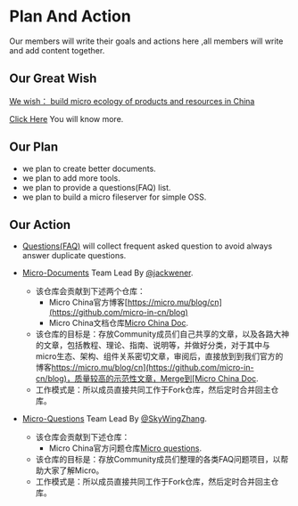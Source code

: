 # Plan And Action

Our members will write their goals and actions here ,all members will write and add content together.

## Our Great Wish

[We wish： build micro ecology of products and resources in China](https://github.com/micro-in-cn/tutorials#%E6%84%BF%E6%99%AF)

[Click Here](https://github.com/micro-in-cn/tutorials#%E6%84%BF%E6%99%AF) You will know more.

## Our Plan 

+ we plan to create better documents.
+ we plan to add more tools.
+ we plan to provide a questions(FAQ) list.
+ we plan to build a micro fileserver for simple OSS.



## Our Action

+ [Questions(FAQ)](https://github.com/micro-in-cn/questions#micro%E9%97%AE%E9%A2%98%E9%9B%86faq) will collect frequent asked question to avoid always answer duplicate questions.

+ [Micro-Documents](https://github.com/micro-community/micro-doc) Team Lead By [@jackwener](https://github.com/jackwener).
  + 该仓库会贡献到下述两个仓库：
    + Micro China官方博客[https://micro.mu/blog/cn](https://github.com/micro-in-cn/blog)
    + Micro China文档仓库[Micro China Doc](https://github.com/micro-in-cn/docs).
  + 该仓库的目标是：存放Community成员们自己共享的文章，以及各路大神的文章，包括教程、理论、指南、说明等，并做好分类，对于其中与micro生态、架构、组件关系密切文章，审阅后，直接放到到我们官方的博客[https://micro.mu/blog/cn](https://github.com/micro-in-cn/blog)，质量较高的示范性文章，Merge到[Micro China Doc](https://github.com/micro-in-cn/docs).
  + 工作模式是：所以成员直接共同工作于Fork仓库，然后定时合并回主仓库。
  
+ [Micro-Questions](https://github.com/micro-community/questions) Team Lead By [@SkyWingZhang](https://github.com/SkyWingZhang).
  + 该仓库会贡献到下述仓库：
    + Micro China官方问题仓库[Micro questions](https://github.com/micro-in-cn/questions).
  + 该仓库的目标是：存放Community成员们整理的各类FAQ问题项目，以帮助大家了解Micro。
  + 工作模式是：所以成员直接共同工作于Fork仓库，然后定时合并回主仓库。
